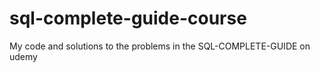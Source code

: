 # sql-complete-guide-course
My code and solutions to the problems in the SQL-COMPLETE-GUIDE on udemy 
